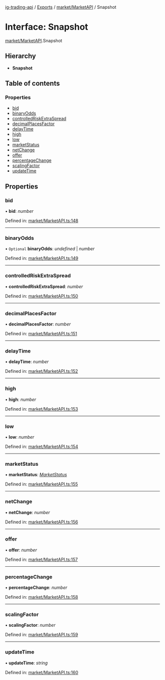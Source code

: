 [ig-trading-api](../README.md) / [Exports](../modules.md) / [market/MarketAPI](../modules/market_marketapi.md) / Snapshot

# Interface: Snapshot

[market/MarketAPI](../modules/market_marketapi.md).Snapshot

## Hierarchy

- **Snapshot**

## Table of contents

### Properties

- [bid](market_marketapi.snapshot.md#bid)
- [binaryOdds](market_marketapi.snapshot.md#binaryodds)
- [controlledRiskExtraSpread](market_marketapi.snapshot.md#controlledriskextraspread)
- [decimalPlacesFactor](market_marketapi.snapshot.md#decimalplacesfactor)
- [delayTime](market_marketapi.snapshot.md#delaytime)
- [high](market_marketapi.snapshot.md#high)
- [low](market_marketapi.snapshot.md#low)
- [marketStatus](market_marketapi.snapshot.md#marketstatus)
- [netChange](market_marketapi.snapshot.md#netchange)
- [offer](market_marketapi.snapshot.md#offer)
- [percentageChange](market_marketapi.snapshot.md#percentagechange)
- [scalingFactor](market_marketapi.snapshot.md#scalingfactor)
- [updateTime](market_marketapi.snapshot.md#updatetime)

## Properties

### bid

• **bid**: _number_

Defined in: [market/MarketAPI.ts:148](https://github.com/bennycode/ig-trading-api/blob/b3c6a4e/src/market/MarketAPI.ts#L148)

---

### binaryOdds

• `Optional` **binaryOdds**: _undefined_ | _number_

Defined in: [market/MarketAPI.ts:149](https://github.com/bennycode/ig-trading-api/blob/b3c6a4e/src/market/MarketAPI.ts#L149)

---

### controlledRiskExtraSpread

• **controlledRiskExtraSpread**: _number_

Defined in: [market/MarketAPI.ts:150](https://github.com/bennycode/ig-trading-api/blob/b3c6a4e/src/market/MarketAPI.ts#L150)

---

### decimalPlacesFactor

• **decimalPlacesFactor**: _number_

Defined in: [market/MarketAPI.ts:151](https://github.com/bennycode/ig-trading-api/blob/b3c6a4e/src/market/MarketAPI.ts#L151)

---

### delayTime

• **delayTime**: _number_

Defined in: [market/MarketAPI.ts:152](https://github.com/bennycode/ig-trading-api/blob/b3c6a4e/src/market/MarketAPI.ts#L152)

---

### high

• **high**: _number_

Defined in: [market/MarketAPI.ts:153](https://github.com/bennycode/ig-trading-api/blob/b3c6a4e/src/market/MarketAPI.ts#L153)

---

### low

• **low**: _number_

Defined in: [market/MarketAPI.ts:154](https://github.com/bennycode/ig-trading-api/blob/b3c6a4e/src/market/MarketAPI.ts#L154)

---

### marketStatus

• **marketStatus**: [_MarketStatus_](../enums/market_marketapi.marketstatus.md)

Defined in: [market/MarketAPI.ts:155](https://github.com/bennycode/ig-trading-api/blob/b3c6a4e/src/market/MarketAPI.ts#L155)

---

### netChange

• **netChange**: _number_

Defined in: [market/MarketAPI.ts:156](https://github.com/bennycode/ig-trading-api/blob/b3c6a4e/src/market/MarketAPI.ts#L156)

---

### offer

• **offer**: _number_

Defined in: [market/MarketAPI.ts:157](https://github.com/bennycode/ig-trading-api/blob/b3c6a4e/src/market/MarketAPI.ts#L157)

---

### percentageChange

• **percentageChange**: _number_

Defined in: [market/MarketAPI.ts:158](https://github.com/bennycode/ig-trading-api/blob/b3c6a4e/src/market/MarketAPI.ts#L158)

---

### scalingFactor

• **scalingFactor**: _number_

Defined in: [market/MarketAPI.ts:159](https://github.com/bennycode/ig-trading-api/blob/b3c6a4e/src/market/MarketAPI.ts#L159)

---

### updateTime

• **updateTime**: _string_

Defined in: [market/MarketAPI.ts:160](https://github.com/bennycode/ig-trading-api/blob/b3c6a4e/src/market/MarketAPI.ts#L160)
